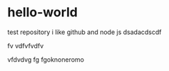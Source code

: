 # hello-world
test repository
i like github and node js
dsadacdscdf 

fv vdfvfvdfv

vfdvdvg fg fgoknoneromo
